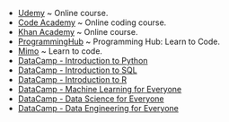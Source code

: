  * [Udemy](https://www.udemy.com/) ~ Online course.
  * [Code Academy](https://www.codecademy.com/) ~ Online coding course.
  * [Khan Academy](https://www.khanacademy.org/) ~ Online course.
  * [ProgrammingHub](https://itunes.apple.com/us/app/programming-hub-learn-to-code/id1049691226?mt=8) ~ Programming Hub: Learn to Code.
  * [Mimo](https://getmimo.com/) ~ Learn to code.
  * [DataCamp - Introduction to Python](https://www.datacamp.com/courses/intro-to-python-for-data-science) 
  * [DataCamp - Introduction to SQL](https://www.datacamp.com/courses/introduction-to-sql) 
  * [DataCamp - Introduction to R](https://www.datacamp.com/courses/free-introduction-to-r) 
  * [DataCamp - Machine Learning for Everyone](https://www.datacamp.com/courses/machine-learning-for-everyone) 
  * [DataCamp - Data Science for Everyone](https://www.datacamp.com/courses/data-science-for-everyone) 
  * [DataCamp - Data Engineering for Everyone](https://www.datacamp.com/courses/data-engineering-for-everyone) 